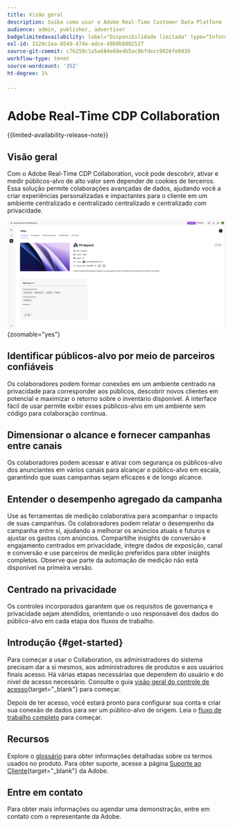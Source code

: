 ```yaml
---
title: Visão geral
description: Saiba como usar o Adobe Real-Time Customer Data Platform (CDP) Collaboration para descobrir, ativar e medir públicos-alvo de alto valor sem depender de cookies de terceiros.
audience: admin, publisher, advertiser
badgelimitedavailability: label="Disponibilidade limitada" type="Informative" url="https://helpx.adobe.com/legal/product-descriptions/real-time-customer-data-platform-collaboration.html newtab=true"
exl-id: 3128c1ea-8549-474e-adce-49b9b6802527
source-git-commit: c76259c1a5a684e69e4b5ac8bfdecc9026fe0939
workflow-type: tm+mt
source-wordcount: '352'
ht-degree: 1%

---
```


# Adobe Real-Time CDP Collaboration

{{limited-availability-release-note}}

## Visão geral

Com o Adobe Real-Time CDP Collaboration, você pode descobrir, ativar e medir públicos-alvo de alto valor sem depender de cookies de terceiros. Essa solução permite colaborações avançadas de dados, ajudando você a criar experiências personalizadas e impactantes para o cliente em um ambiente centralizado e centralizado centralizado e centralizado com privacidade.

![A página de configuração do Real-Time CDP Collaboration, exibindo uma organização.](/help/assets/overview/home.png){zoomable="yes"}

## Identificar públicos-alvo por meio de parceiros confiáveis

Os colaboradores podem formar conexões em um ambiente centrado na privacidade para corresponder aos públicos, descobrir novos clientes em potencial e maximizar o retorno sobre o inventário disponível. A interface fácil de usar permite exibir esses públicos-alvo em um ambiente sem código para colaboração contínua.

## Dimensionar o alcance e fornecer campanhas entre canais

Os colaboradores podem acessar e ativar com segurança os públicos-alvo dos anunciantes em vários canais para alcançar o público-alvo em escala, garantindo que suas campanhas sejam eficazes e de longo alcance.

## Entender o desempenho agregado da campanha

Use as ferramentas de medição colaborativa para acompanhar o impacto de suas campanhas. Os colaboradores podem relatar o desempenho da campanha entre si, ajudando a melhorar os anúncios atuais e futuros e ajustar os gastos com anúncios. Compartilhe insights de conversão e engajamento centrados em privacidade, integre dados de exposição, canal e conversão e use parceiros de medição preferidos para obter insights completos. Observe que parte da automação de medição não está disponível na primeira versão.

## Centrado na privacidade

Os controles incorporados garantem que os requisitos de governança e privacidade sejam atendidos, orientando o uso responsável dos dados do público-alvo em cada etapa dos fluxos de trabalho.

## Introdução {#get-started}

Para começar a usar o Collaboration, os administradores do sistema precisam dar a si mesmos, aos administradores de produtos e aos usuários finais acesso. Há várias etapas necessárias que dependem do usuário e do nível de acesso necessário. Consulte o guia [visão geral do controle de acesso](/help/guide/permissions/overview.md){target="_blank"} para começar.

Depois de ter acesso, você estará pronto para configurar sua conta e criar sua conexão de dados para ser um público-alvo de origem. Leia o [fluxo de trabalho completo](/help/guide/overview/end-to-end-workflow.md) para começar.

## Recursos

Explore o [glossário](/help/guide/glossary.md) para obter informações detalhadas sobre os termos usados no produto. Para obter suporte, acesse a página [Suporte ao Cliente](https://experienceleague.adobe.com/home?lang=en&support-tab=open-ticket#support){target="_blank"} da Adobe.

## Entre em contato

Para obter mais informações ou agendar uma demonstração, entre em contato com o representante da Adobe.
